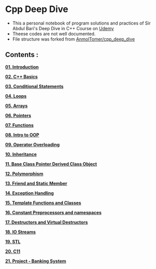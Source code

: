 # Cpp Deep Dive

- This a personal notebook of program solutions and practices of Sir Abdul Bari's Deep Dive in C++ Course on [Udemy](https://www.udemy.com/course/cpp-deep-dive/)
- Theese codes are not well documented.
- File structure was forked from [AnmolTomer/cpp_deep_dive](https://github.com/AnmolTomer/cpp_deep_dive)


## Contents :

**[01. Introduction<br />](https://github.com/mrmin87/cpp-deep-dive/tree/master/01.%20Introduction)**

**[02. C++ Basics<br />](https://github.com/mrmin87/cpp-deep-dive/tree/master/02.%20C%2B%2B%20Basics)**

**[03. Conditional Statements<br />](https://github.com/mrmin87/cpp-deep-dive/tree/master/03.%20Conditional%20Statements)**

**[04. Loops<br />](https://github.com/mrmin87/cpp-deep-dive/tree/master/04.%20Loops)**

**[05. Arrays<br />](https://github.com/mrmin87/cpp-deep-dive/tree/master/05.%20Arrays)**

**[06. Pointers<br />](https://github.com/mrmin87/cpp-deep-dive/tree/master/06.%20Pointers)**

**[07. Functions<br />](https://github.com/mrmin87/cpp-deep-dive/tree/master/07.%20Functions)**

**[08. Intro to OOP<br />](https://github.com/mrmin87/cpp-deep-dive/tree/master/08.%20Intro%20to%20OOP)**

**[09. Operator Overloading<br />](https://github.com/mrmin87/cpp-deep-dive/tree/master/09.%20Operator%20Overloading)**

**[10. Inheritance<br />](https://github.com/mrmin87/cpp-deep-dive/tree/master/10.%20Inheritance)**

**[11. Base Class Pointer Derived Class Object<br />](https://github.com/mrmin87/cpp-deep-dive/tree/master/11.%20Base%20Class%20Pointer%20Derived%20Class%20Object)**

**[12. Polymorphism<br />](https://github.com/mrmin87/cpp-deep-dive/tree/master/12.%20Polymorphism)**

**[13. Friend and Static Member<br />](https://github.com/mrmin87/cpp-deep-dive/tree/master/13.%20Friend%20and%20Static%20Member)**

**[14. Exception Handling<br />](https://github.com/mrmin87/cpp-deep-dive/tree/master/14.%20Exception%20Handling)**

**[15. Template Functions and Classes<br />](https://github.com/mrmin87/cpp-deep-dive/tree/master/15.%20Template%20Functions%20and%20Classes)**

**[16. Constant Preprocessors and namespaces<br />](https://github.com/mrmin87/cpp-deep-dive/tree/master/16.%20Constants%20Preprocessors%20or%20Directives%20and%20Namespaces)**

**[17. Destructors and Virtual Destructors<br />](https://github.com/mrmin87/cpp-deep-dive/tree/master/17.%20Destructors%20and%20Virtual%20Destructors)**

**[18. IO Streams<br />](https://github.com/mrmin87/cpp-deep-dive/tree/master/18.%20IO%20Streams)**

**[19. STL<br />](https://github.com/mrmin87/cpp-deep-dive/tree/master/19.%20STL)**

**[20. C11<br />](https://github.com/mrmin87/cpp-deep-dive/tree/master/20.%20C11)**

**[21. Project - Banking System<br />](https://github.com/mrmin87/cpp-deep-dive/tree/master/21.%20Project%20-%20Banking%20System)**

